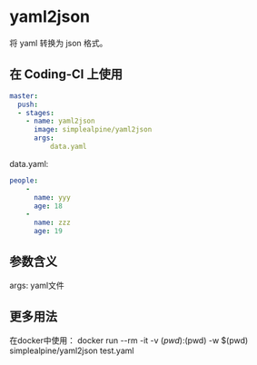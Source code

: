# yaml2json

将 yaml 转换为 json 格式。

## 在 Coding-CI 上使用

```yml
master:
  push:
  - stages:
    - name: yaml2json
      image: simplealpine/yaml2json
      args:
          data.yaml

```

data.yaml:

```yml
people: 
    - 
      name: yyy
      age: 18
    - 
      name: zzz
      age: 19
```

## 参数含义

args: yaml文件

## 更多用法

在docker中使用：
docker run --rm -it -v $(pwd):$(pwd) -w $(pwd) simplealpine/yaml2json test.yaml
